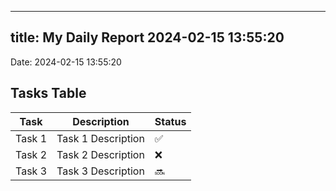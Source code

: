 
---
title: My Daily Report 2024-02-15 13:55:20
---

Date: 2024-02-15 13:55:20

## Tasks Table

| Task | Description | Status |
|------|-------------|--------|
| Task 1 | Task 1 Description | ✅ |
| Task 2 | Task 2 Description | ❌ |
| Task 3 | Task 3 Description | 🔜 |
